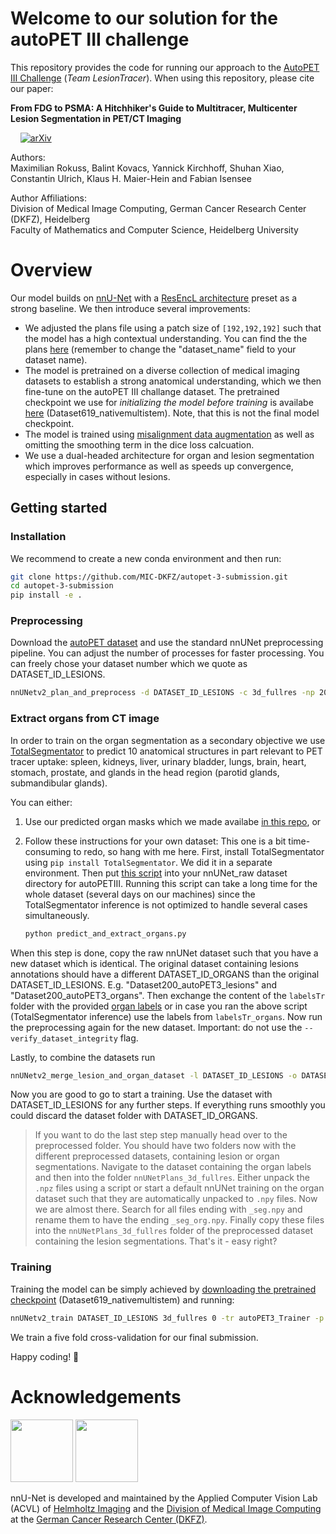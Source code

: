 # Welcome to our solution for the autoPET III challenge

This repository provides the code for running our approach to the [AutoPET III Challenge](https://autopet-iii.grand-challenge.org/) (*Team LesionTracer*). When using this repository, please cite our paper:

**From FDG to PSMA: A Hitchhiker's Guide to Multitracer, Multicenter Lesion Segmentation in PET/CT Imaging** 

&nbsp; &nbsp;   [![arXiv](https://img.shields.io/badge/arXiv-2409.09478-b31b1b.svg)](http://arxiv.org/abs/2409.09478)


Authors:  
Maximilian Rokuss, Balint Kovacs, Yannick Kirchhoff, Shuhan Xiao, Constantin Ulrich, Klaus H. Maier-Hein and Fabian Isensee


Author Affiliations:  
Division of Medical Image Computing, German Cancer Research Center (DKFZ), Heidelberg  
Faculty of Mathematics and Computer Science, Heidelberg University

# Overview

Our model builds on [nnU-Net](https://github.com/MIC-DKFZ/nnUNet) with a [ResEncL architecture](https://github.com/MIC-DKFZ/nnUNet/blob/master/documentation/resenc_presets.md) preset as a strong baseline. We then introduce several improvements:

- We adjusted the plans file using a patch size of  ```[192,192,192]``` such that the model has a high contextual understanding. You can find the the plans [here](nnunetv2/architecture/nnUNetResEncUNetLPlansMultiTalent.json) (remember to change the "dataset_name" field to your dataset name).
- The model is pretrained on a diverse collection of medical imaging datasets to establish a strong anatomical understanding, which we then fine-tune on the autoPET III challange dataset. The pretrained checkpoint we use for *initializing the model before training* is availabe [here](https://zenodo.org/records/13753413) (Dataset619_nativemultistem). Note, that this is not the final model checkpoint.
- The model is trained using [misalignment data augmentation](https://github.com/MIC-DKFZ/misalignment_DA) as well as omitting the smoothing term in the dice loss calcuation.
- We use a dual-headed architecture for organ and lesion segmentation which improves performance as well as speeds up convergence, especially in cases without lesions.

## Getting started

### Installation

We recommend to create a new conda environment and then run:


```bash
git clone https://github.com/MIC-DKFZ/autopet-3-submission.git
cd autopet-3-submission
pip install -e .
```

### Preprocessing

Download the [autoPET dataset](https://autopet-iii.grand-challenge.org/dataset/) and use the standard nnUNet preprocessing pipeline. You can adjust the number of processes for faster processing. You can freely chose your dataset number which we quote as DATASET_ID_LESIONS.

```bash
nnUNetv2_plan_and_preprocess -d DATASET_ID_LESIONS -c 3d_fullres -np 20 -npfp 20
```

### Extract organs from CT image

In order to train on the organ segmentation as a secondary objective we use [TotalSegmentator](https://github.com/wasserth/TotalSegmentator) to predict 10 anatomical structures in part relevant to PET tracer uptake: spleen, kidneys, liver, urinary bladder, lungs, brain, heart, stomach, prostate, and glands in the head region (parotid glands, submandibular glands).

You can either:

1.    Use our predicted organ masks which we made availabe [in this repo](nnunetv2/preprocessing/organ_extraction/autopet3_organ_labels), or

2.    Follow these instructions for your own dataset: This one is a bit time-consuming to redo, so hang with me here. First, install TotalSegmentator using ```pip install TotalSegmentator```. We did it in a separate environment. Then put [this script](nnunetv2/preprocessing/organ_extraction/predict_and_extract_organs.py) into your nnUNet_raw dataset directory for autoPETIII. Running this script can take a long time for the whole dataset (several days on our machines) since the TotalSegmentator inference is not optimized to handle several cases simultaneously.

        ```bash
        python predict_and_extract_organs.py
        ```

When this step is done, copy the raw nnUNet dataset such that you have a new dataset which is identical. The original dataset containing lesions annotations should have a different DATASET_ID_ORGANS than the original DATASET_ID_LESIONS. E.g. "Dataset200_autoPET3_lesions" and "Dataset200_autoPET3_organs". Then exchange the content of the  ```labelsTr``` folder with the provided [organ labels](nnunetv2/preprocessing/organ_extraction/autopet3_organ_labels) or in case you ran the above script (TotalSegmentator inference) use the labels from ```labelsTr_organs```. Now run the preprocessing again for the new dataset. Important: do not use the ```--verify_dataset_integrity``` flag.

Lastly, to combine the datasets run

```bash
nnUNetv2_merge_lesion_and_organ_dataset -l DATASET_ID_LESIONS -o DATASET_ID_ORGANS
```

Now you are good to go to start a training. Use the dataset with DATASET_ID_LESIONS for any further steps. If everything runs smoothly you could discard the dataset folder with DATASET_ID_ORGANS.

> If you want to do the last step step manually head over to the preprocessed folder. You should have two folders now with the different preprocessed datasets, containing lesion or organ segmentations. Navigate to the dataset containing the organ labels and then into the folder ```nnUNetPlans_3d_fullres```. Either unpack the ```.npz``` files using a script or start a default nnUNet training on the organ dataset such that they are automatically unpacked to ```.npy``` files. Now we are almost there. Search for all files ending with ```_seg.npy``` and rename them to have the ending ```_seg_org.npy```. Finally copy these files into the ```nnUNetPlans_3d_fullres``` folder of the preprocessed dataset containing the lesion segmentations. That's it - easy right?


### Training

Training the model can be simply achieved by [downloading the pretrained checkpoint](https://zenodo.org/records/13753413) (Dataset619_nativemultistem) and running:

```bash
nnUNetv2_train DATASET_ID_LESIONS 3d_fullres 0 -tr autoPET3_Trainer -p nnUNetResEncUNetLPlansMultiTalent -pretrained_weights /path/to/pretrained/weights/fold_all/checkpoint_final.pth
```

We train a five fold cross-validation for our final submission.


Happy coding! 🚀

# Acknowledgements
<img src="documentation/assets/HI_Logo.png" height="100px" />

<img src="documentation/assets/dkfz_logo.png" height="100px" />

nnU-Net is developed and maintained by the Applied Computer Vision Lab (ACVL) of [Helmholtz Imaging](http://helmholtz-imaging.de) 
and the [Division of Medical Image Computing](https://www.dkfz.de/en/mic/index.php) at the 
[German Cancer Research Center (DKFZ)](https://www.dkfz.de/en/index.html).